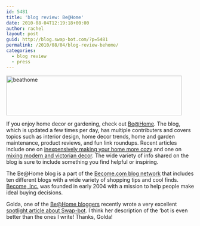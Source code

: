 ```yaml
---
id: 5481
title: 'blog review: Be@Home'
date: 2010-08-04T12:19:18+00:00
author: rachel
layout: post
guid: http://blog.swap-bot.com/?p=5481
permalink: /2010/08/04/blog-review-behome/
categories:
  - blog review
  - press
---
```

[<img src="http://blog.swap-bot.com/wp-content/uploads/2010/08/beathome.png" alt="beathome" title="beathome" width="470" height="106" class="aligncenter size-full wp-image-5482" />](http://pocketchange.become.com/category/home-and-garden)

If you enjoy home decor or gardening, check out [Be@Home](http://pocketchange.become.com/category/home-and-garden). The blog, which is updated a few times per day, has multiple contributers and covers topics such as interior design, home decor trends, home and garden maintenance, product reviews, and fun link roundups. Recent articles include one on [inexpensively making your home more cozy](http://pocketchange.become.com/2010/07/making-your-home-a-bit-more-cozy.html) and one on [mixing modern and victorian decor](http://pocketchange.become.com/2010/08/mixing-victorian-and-modern-decor.html). The wide variety of info shared on the blog is sure to include something you find helpful or inspiring. 

The Be@Home blog is a part of the [Become.com blog network](http://pocketchange.become.com/) that includes ten different blogs with a wide variety of shopping tips and cool finds. [Become, Inc.](http://www.Become.com/) was founded in early 2004 with a mission to help people make ideal buying decisions.

Golda, one of the [Be@Home bloggers](http://pocketchange.become.com/about) recently wrote a very excellent [spotlight article about Swap-bot](http://pocketchange.become.com/2010/07/reinventing-snail-mail-swap-bot-blog.html). I think her description of the &#8216;bot is even better than the ones I write! Thanks, Golda!